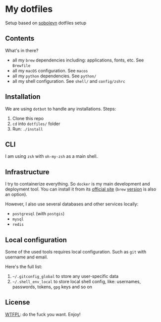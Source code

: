 # My dotfiles
Setup based on [sobolevn](https://github.com/sobolevn/dotfiles) dotfiles setup

## Contents

What's in there?

- all my `brew` dependencies including: applications, fonts, etc. See `Brewfile`
- all my `macOS` configuration. See `macos`
- all my `python` dependencies. See `python/`
- all my shell configuration. See `shell/` and `config/zshrc`

## Installation

We are using `dotbot` to handle any installations. Steps:

1. Clone this repo
2. `cd` into `dotfiles/` folder
3. Run: `./install`


## CLI

I am using `zsh` with `oh-my-zsh` as a main shell.

## Infrastructure

I try to containerize everything.
So `docker` is my main development and deployment tool.
You can install it from its [official site](https://docs.docker.com/docker-for-mac/) (`brew` [version](https://github.com/Homebrew/homebrew-core/blob/master/Formula/docker.rb) is also an option).

However, I also use several databases and other services locally:

- `postgresql` (with `postgis`)
- `mysql`
- `redis`


## Local configuration

Some of the used tools requires local configuration. Such as `git` with username and email.

Here's the full list:

1. `~/.gitconfig_global` to store any user-specific data
2. `~/.shell_env_local` to store local shell config, like: usernames, passwords, tokens, `gpg` keys and so on


## License

[WTFPL](https://en.wikipedia.org/wiki/WTFPL): do the fuck you want. Enjoy!
